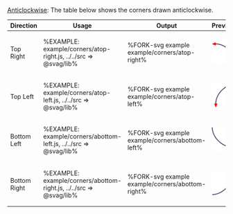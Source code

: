 [Anticlockwise](t): The table below shows the corners drawn anticlockwise.

<table>
 <thead>
  <tr>
   <th>Direction</th>
   <th>Usage</th>
   <th>Output</th>
   <th>Preview</th>
  </tr>
 </thead>
 <tbody>
  <tr>
   <td>Top Right</td>
   <td>

%EXAMPLE: example/corners/atop-right.js, ../../src => @svag/lib%
  </td>
   <td>

%FORK-svg example example/corners/atop-right%
  </td>
   <td>

![anticlockwise top-right](images/corners/atop-right.svg)
</td>
  </tr>
  <tr>
   <td>Top Left</td>
   <td>

%EXAMPLE: example/corners/atop-left.js, ../../src => @svag/lib%
   </td>
   <td>

%FORK-svg example example/corners/atop-left%
</td>
   <td>

![anticlockwise top-left](images/corners/atop-left.svg)
</td>
  </tr>
  <tr>
   <td>Bottom Left</td>
   <td>

%EXAMPLE: example/corners/abottom-left.js, ../../src => @svag/lib%
   </td>
   <td>

%FORK-svg example example/corners/abottom-left%
</td>
   <td>

![anticlockwise bottom-left](images/corners/abottom-left.svg)
</td>
  </tr>
  <tr>
   <td>Bottom Right</td>
   <td>

%EXAMPLE: example/corners/abottom-right.js, ../../src => @svag/lib%
   </td>
   <td>

%FORK-svg example example/corners/abottom-right%
  </td>
   <td>

![anticlockwise bottom-right](images/corners/abottom-right.svg)
</td>
  </tr>
 </tbody>
</table>